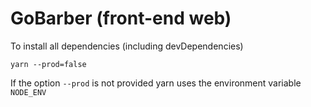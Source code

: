 # GoBarber (front-end web)
To install all dependencies (including devDependencies)

```
yarn --prod=false
```

If the option `--prod` is not provided yarn uses the environment variable `NODE_ENV`
